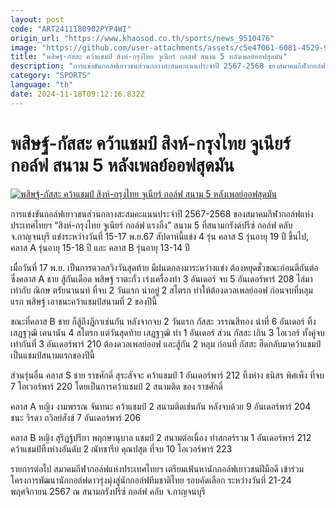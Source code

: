 ```yaml
---
layout: post
code: "ART2411180902PYP4WI"
origin_url: "https://www.khaosod.co.th/sports/news_9510476"
image: "https://github.com/user-attachments/assets/c5e47061-6081-4529-9ceb-fb464720745d"
title: "พสิษฐ์-กัสสะ คว้าแชมป์ สิงห์-กรุงไทย จูเนียร์ กอล์ฟ สนาม 5 หลังเพลย์ออฟสุดมัน"
description: "การแข่งขันกอล์ฟเยาวชนส่วนกลางสะสมคะแนนประจำปี 2567-2568 ของสมาคมกีฬากอล์ฟแห่งประเทศไทยฯ \"สิงห์-กรุงไทย จูเนียร์ กอล์ฟ แรงกิ้ง\" สนาม 5 ที่"
category: "SPORTS"
language: "th"
date: 2024-11-18T09:12:16.832Z
---
```


# พสิษฐ์-กัสสะ คว้าแชมป์ สิงห์-กรุงไทย จูเนียร์ กอล์ฟ สนาม 5 หลังเพลย์ออฟสุดมัน

[![พสิษฐ์-กัสสะ คว้าแชมป์ สิงห์-กรุงไทย จูเนียร์ กอล์ฟ สนาม 5 หลังเพลย์ออฟสุดมัน](https://www.khaosod.co.th/wpapp/uploads/2024/11/172124.jpg "พสิษฐ์-กัสสะ คว้าแชมป์ สิงห์-กรุงไทย จูเนียร์ กอล์ฟ สนาม 5 หลังเพลย์ออฟสุดมัน")](https://www.khaosod.co.th/wpapp/uploads/2024/11/172124.jpg)

การแข่งขันกอล์ฟเยาวชนส่วนกลางสะสมคะแนนประจำปี 2567-2568 ของสมาคมกีฬากอล์ฟแห่งประเทศไทยฯ “สิงห์-กรุงไทย จูเนียร์ กอล์ฟ แรงกิ้ง” สนาม 5 ที่สนามกรังด์ปรีซ์ กอล์ฟ คลับ จ.กาญจนบุรี แข่งระหว่างวันที่ 15-17 พ.ย.67 สัปดาห์นี้แข่ง 4 รุ่น คลาส S รุ่นอายุ 19 ปี ขึ้นไป, คลาส A รุ่นอายุ 15-18 ปี และ คลาส B รุ่นอายุ 13-14 ปี

เมื่อวันที่ 17 พ.ย. เป็นการดวลสวิงวันสุดท้าย มีฝนตกลงมาระหว่างแข่ง ต้องหยุดชั่วขณะก่อนตีกันต่อ ซึ่งคลาส A ชาย สู้กันเดือด พสิษฐ์ ราตะกั่ว เร่งเครื่องทำ 3 อันเดอร์ จบ 5 อันเดอร์พาร์ 208 ไล่มาเท่ากับ ณิกษ ตรัยนานนท์ ที่จบ 2 วันแรก นำอยู่ 2 สโตรก ทำให้ต้องดวลเพลย์ออฟ ก่อนจบที่หลุมแรก พสิษฐ์ เอาชนะคว้าแชมป์สนามที่ 2 ของปีนี้

ขณะที่คลาส B ชาย ก็สู้ถึงฎีกาเช่นกัน หลังจากจบ 2 วันแรก กัสสะ วรรณสีทอง นำที่ 6 อันเดอร์ ทิ้ง เสฏฐวุฒิ เคนานัน 4 สโตรก แต่วันสุดท้าย เสฏฐวุฒิ ทำ 1 อันเดอร์ ส่วน กัสสะ เกิน 3 โอเวอร์ ทั้งคู่จบเท่ากันที่ 3 อันเดอร์พาร์ 210 ต้องดวลเพลย์ออฟ และสู้กัน 2 หลุม ก่อนที่ กัสสะ ฮึดกลับมาคว้าแชมป์ เป็นแชมป์สนามแรกของปีนี้

ส่วนรุ่นอื่น คลาส S ชาย ราชศักดิ์ สุระสัจจะ คว้าแชมป์ 1 อันเดอร์พาร์ 212 ทิ้งห่าง ธนิสร พิศเพ็ง ที่จบ 7 โอเวอร์พาร์ 220 โดยเป็นการคว้าแชมป์ 2 สนามติด ของ ราชศักดิ์

คลาส A หญิง งามพรรณ จันทนะ คว้าแชมป์ 2 สนามติดเช่นกัน หลังจบด้วย 9 อันเดอร์พาร์ 204 ชนะ วิรดา ถวิลย์สังข์ 7 อันเดอร์พาร์ 206

คลาส B หญิง สุริฏฐ์ปรียา พฤกษานุบาล แชมป์ 2 สนามต่อเนื่อง ทำสกอร์รวม 1 อันเดอร์พาร์ 212 คว้าแชมป์ทิ้งห่างอันดับ 2 ณัทชารีย์ คุณปสุต ที่จบ 10 โอเวอร์พาร์ 223

รายการต่อไป สมาคมกีฬากอล์ฟแห่งประเทศไทยฯ เตรียมเฟ้นหานักกอล์ฟเยาวชนฝีมือดี เข้าร่วมโครงการพัฒนานักกอล์ฟดาวรุ่งมุ่งสู่นักกอล์ฟทีมชาติไทย รอบคัดเลือก ระหว่างวันที่ 21-24 พฤศจิกายน 2567 ณ สนามกรังปรีซ์ กอล์ฟ คลับ จ.กาญจนบุรี
